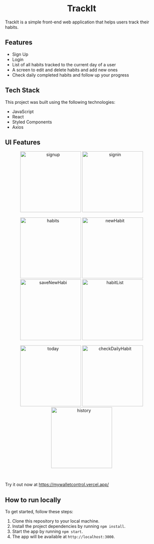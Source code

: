 <h1 align="center">TrackIt</h1>

TrackIt is a simple front-end web application that helps users track their habits.

## Features

- Sign Up
- Login
- List of all habits tracked to the current day of a user
- A screen to edit and delete habits and add new ones
- Check daily completed habits and follow up your progress

## Tech Stack

This project was built using the following technologies:

- JavaScript
- React
- Styled Components
- Axios

## UI Features

  <p align="center">
    <img src="https://user-images.githubusercontent.com/106849212/221876419-00daa05a-c081-49de-ad47-00f4bc8432b9.png" width="200" title="signup">
    <img src="https://user-images.githubusercontent.com/106849212/221876454-51affcc4-6f45-48c1-be66-b8290da0c48c.png" width="200" title="signin">
  </p>
  
  <p align="center">
    <img src="https://user-images.githubusercontent.com/106849212/221876519-39b23e8f-821a-45f7-bfc5-02308a50b910.png" width="200" title="habits">
    <img src="https://user-images.githubusercontent.com/106849212/221876543-3756845e-d8c9-4fce-a377-3a9beb97de2a.png" width="200" title="newHabit">
    <img src="https://user-images.githubusercontent.com/106849212/221876550-d4d89c13-e599-45f2-801f-3b423c04f797.png" width="200" title="saveNewHabi">
    <img src="https://user-images.githubusercontent.com/106849212/221876559-75f5581a-12e4-4583-9293-cd012c622bb6.png" width="200" title="habitList">
  </p>
  
  <p align="center">
    <img src="https://user-images.githubusercontent.com/106849212/221876492-5c75db55-aba0-42af-ba1f-d235bd52dbfd.png" width="200" title="today">
    <img src="https://user-images.githubusercontent.com/106849212/221876597-4970a554-b9a6-4b1d-bc0d-79c581ca1a07.png" width="200" title="checkDailyHabit">
    <img src="https://user-images.githubusercontent.com/106849212/221876626-161fc5ba-1fbb-479b-b480-010054c1fc6e.png" width="200" title="history">
  </p>

<br/>

Try it out now at https://mywalletcontrol.vercel.app/

## How to run locally

To get started, follow these steps:

1. Clone this repository to your local machine.
2. Install the project dependencies by running `npm install`.
3. Start the app by running `npm start`.
4. The app will be available at `http://localhost:3000`.
